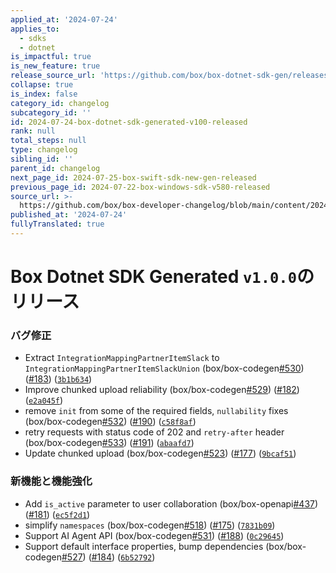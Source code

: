 ```yaml
---
applied_at: '2024-07-24'
applies_to:
  - sdks
  - dotnet
is_impactful: true
is_new_feature: true
release_source_url: 'https://github.com/box/box-dotnet-sdk-gen/releases/tag/v1.0.0'
collapse: true
is_index: false
category_id: changelog
subcategory_id: ''
id: 2024-07-24-box-dotnet-sdk-generated-v100-released
rank: null
total_steps: null
type: changelog
sibling_id: ''
parent_id: changelog
next_page_id: 2024-07-25-box-swift-sdk-new-gen-released
previous_page_id: 2024-07-22-box-windows-sdk-v580-released
source_url: >-
  https://github.com/box/box-developer-changelog/blob/main/content/2024/07-24-box-dotnet-sdk-generated-v100-released.md
published_at: '2024-07-24'
fullyTranslated: true
---
```

# Box Dotnet SDK Generated `v1.0.0`のリリース

### バグ修正

* Extract `IntegrationMappingPartnerItemSlack` to `IntegrationMappingPartnerItemSlackUnion` (box/box-codegen[#530][1]) ([#183][2]) ([`3b1b634`][3])
* Improve chunked upload reliability (box/box-codegen[#529][4]) ([#182][5]) ([`e2a045f`][6])
* remove `init` from some of the required fields, `nullability` fixes (box/box-codegen[#532][7]) ([#190][8]) ([`c58f8af`][9])
* retry requests with status code of 202 and `retry-after` header (box/box-codegen[#533][10]) ([#191][11]) ([`abaafd7`][12])
* Update chunked upload (box/box-codegen[#523][13]) ([#177][14]) ([`9bcaf51`][15])

### 新機能と機能強化

* Add `is_active` parameter to user collaboration (box/box-openapi[#437][16]) ([#181][17]) ([`ec5f2d1`][18])
* simplify `namespaces` (box/box-codegen[#518][19]) ([#175][20]) ([`7831b09`][21])
* Support AI Agent API (box/box-codegen[#531][22]) ([#188][23]) ([`0c29645`][24])
* Support default interface properties, bump dependencies (box/box-codegen[#527][25]) ([#184][26]) ([`6b52792`][27])

[1]: https://github.com/box/box-codegen/issues/530

[2]: https://github.com/box/box-codegen/issues/183

[3]: https://github.com/box/box-codegen/commit/3b1b634904edc73af094aa8aa6e89d32b9e92aee

[4]: https://github.com/box/box-codegen/issues/529

[5]: https://github.com/box/box-codegen/issues/182

[6]: https://github.com/box/box-codegen/commit/e2a045f5d2afbe15be0284099ee2236f9c19cd73

[7]: https://github.com/box/box-codegen/issues/532

[8]: https://github.com/box/box-codegen/issues/190

[9]: https://github.com/box/box-codegen/commit/c58f8afa41fa4346eb3f2ced9e48695980e917e1

[10]: https://github.com/box/box-codegen/issues/533

[11]: https://github.com/box/box-codegen/issues/191

[12]: https://github.com/box/box-codegen/commit/abaafd70b982ae560430ff083b4bee1d533d5275

[13]: https://github.com/box/box-codegen/issues/523

[14]: https://github.com/box/box-codegen/issues/177

[15]: https://github.com/box/box-codegen/commit/9bcaf51e0bcd3134dea2b37277a24abaa483754a

[16]: https://github.com/box/box-codegen/issues/437

[17]: https://github.com/box/box-codegen/issues/181

[18]: https://github.com/box/box-codegen/commit/ec5f2d1d2cdba330f26a7db40042b70d3ec5bca2

[19]: https://github.com/box/box-codegen/issues/518

[20]: https://github.com/box/box-codegen/issues/175

[21]: https://github.com/box/box-codegen/commit/7831b098971616497cbc90a8c277fee9b2c42c39

[22]: https://github.com/box/box-codegen/issues/531

[23]: https://github.com/box/box-codegen/issues/188

[24]: https://github.com/box/box-codegen/commit/0c296458ef966e57c5aba2a8068034d4de820ef9

[25]: https://github.com/box/box-codegen/issues/527

[26]: https://github.com/box/box-codegen/issues/184

[27]: https://github.com/box/box-codegen/commit/6b52792057ab94f6bcc2f86b47e0ed5f25900adf
